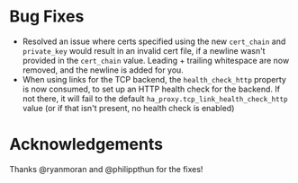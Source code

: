 # Bug Fixes

- Resolved an issue where certs specified using the new `cert_chain`
  and `private_key` would result in an invalid cert file, if a newline
  wasn't provided in the `cert_chain` value. Leading + trailing whitespace
  are now removed, and the newline is added for you.
- When using links for the TCP backend, the `health_check_http` property is now consumed, to
  set up an HTTP health check for the backend. If not there, it will fail
  to the default `ha_proxy.tcp_link_health_check_http` value (or if that
  isn't present, no health check is enabled)

# Acknowledgements

Thanks @ryanmoran and @philippthun for the fixes!

